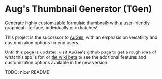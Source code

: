 # Aug's Thumbnail Generator (TGen)
Generate highly customizable formulaic thumbnails with a user-friendly graphical interface, individually or in batches!

This project is the successor to [AuGen](https://github.com/Augumat/thumbnail-generator), with an emphasis on versatility and customization options for end users.

Until this page is updated, visit [AuGen](https://github.com/Augumat/thumbnail-generator)'s github page to get a rough idea of what this app is for, or [the wiki beta](https://github.com/Augumat/tgen/wiki) to see the additional features and customization options available in the new version.

TODO: nicer README

